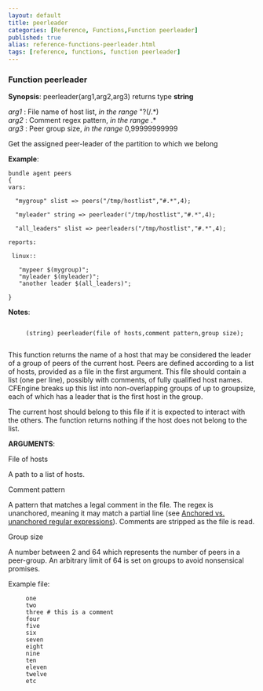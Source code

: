 ```yaml
---
layout: default
title: peerleader
categories: [Reference, Functions,Function peerleader]
published: true
alias: reference-functions-peerleader.html
tags: [reference, functions, function peerleader]
---
```


### Function peerleader

**Synopsis**: peerleader(arg1,arg2,arg3) returns type **string**

  
 *arg1* : File name of host list, *in the range* "?(/.\*)   
 *arg2* : Comment regex pattern, *in the range* .\*   
 *arg3* : Peer group size, *in the range* 0,99999999999   

Get the assigned peer-leader of the partition to which we belong

**Example**:  
   

```cf3
bundle agent peers
{
vars:

  "mygroup" slist => peers("/tmp/hostlist","#.*",4);

  "myleader" string => peerleader("/tmp/hostlist","#.*",4);

  "all_leaders" slist => peerleaders("/tmp/hostlist","#.*",4);

reports:

 linux::

   "mypeer $(mygroup)";
   "myleader $(myleader)";
   "another leader $(all_leaders)";

}
```

**Notes**:  
   

```cf3
     
     (string) peerleader(file of hosts,comment pattern,group size);
     
```

This function returns the name of a host that may be considered the
leader of a group of peers of the current host. Peers are defined
according to a list of hosts, provided as a file in the first argument.
This file should contain a list (one per line), possibly with comments,
of fully qualified host names. CFEngine breaks up this list into
non-overlapping groups of up to groupsize, each of which has a leader
that is the first host in the group.

The current host should belong to this file if it is expected to
interact with the others. The function returns nothing if the host does
not belong to the list.

**ARGUMENTS**:

File of hosts

A path to a list of hosts.   

Comment pattern

A pattern that matches a legal comment in the file. The regex is
unanchored, meaning it may match a partial line (see [Anchored vs.
unanchored regular
expressions](#Anchored-vs_002e-unanchored-regular-expressions)).
Comments are stripped as the file is read.   

Group size

A number between 2 and 64 which represents the number of peers in a
peer-group. An arbitrary limit of 64 is set on groups to avoid
nonsensical promises.

Example file:

```cf3
     one
     two
     three # this is a comment
     four
     five
     six
     seven
     eight
     nine
     ten
     eleven
     twelve
     etc
     
```

